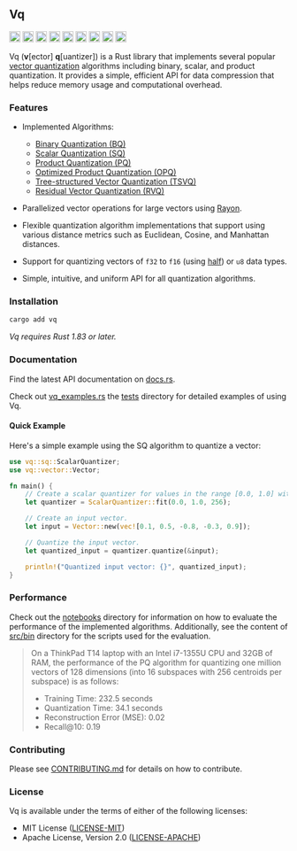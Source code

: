 ## Vq

[<img alt="tests" src="https://img.shields.io/github/actions/workflow/status/habedi/vq/tests.yml?label=tests&style=flat&labelColor=555555&logo=github" height="20">](https://github.com/habedi/vq/actions/workflows/tests.yml)
[<img alt="lints" src="https://img.shields.io/github/actions/workflow/status/habedi/vq/lints.yml?label=lints&style=flat&labelColor=555555&logo=github" height="20">](https://github.com/habedi/vq/actions/workflows/lints.yml)
[<img alt="code coverage" src="https://img.shields.io/codecov/c/github/habedi/vq?style=flat&labelColor=555555&logo=codecov" height="20">](https://codecov.io/gh/habedi/vq)
[<img alt="codefactor" src="https://img.shields.io/codefactor/grade/github/habedi/vq?style=flat&labelColor=555555&logo=codefactor" height="20">](https://www.codefactor.io/repository/github/habedi/vq)
[<img alt="crates.io" src="https://img.shields.io/crates/v/vq.svg?label=crates.io&style=flat&color=fc8d62&logo=rust" height="20">](https://crates.io/crates/vq)
[<img alt="docs.rs" src="https://img.shields.io/badge/docs.rs-vq-66c2a5?label=docs.rs&style=flat&labelColor=555555&logo=docs.rs" height="20">](https://docs.rs/vq)
[<img alt="downloads" src="https://img.shields.io/crates/d/vq?label=downloads&style=flat&labelColor=555555&logo=rust" height="20">](https://crates.io/crates/vq)
[<img alt="msrv" src="https://img.shields.io/badge/msrv-1.83.0-orange?label=msrv&style=flat&labelColor=555555&logo=rust" height="20">](https://github.com/rust-lang/rust/releases/tag/1.83.0)
[<img alt="license" src="https://img.shields.io/badge/license-mit%2Fapache--2.0-007ec6?label=license&style=flat&labelColor=555555&logo=open-source-initiative" height="20">](https://github.com/habedi/vq)

Vq (**v**[ector] **q**[uantizer]) is a Rust library that implements several
popular [vector quantization](https://en.wikipedia.org/wiki/Vector_quantization) algorithms including binary, scalar,
and product quantization.
It provides a simple, efficient API for data compression that helps reduce memory usage and computational overhead.

### Features

- Implemented Algorithms:
    - [Binary Quantization (BQ)](src/bq.rs)
    - [Scalar Quantization (SQ)](src/sq.rs)
    - [Product Quantization (PQ)](https://ieeexplore.ieee.org/document/5432202)
    - [Optimized Product Quantization (OPQ)](https://ieeexplore.ieee.org/document/6619223)
    - [Tree-structured Vector Quantization (TSVQ)](https://ieeexplore.ieee.org/document/515493)
    - [Residual Vector Quantization (RVQ)](https://pmc.ncbi.nlm.nih.gov/articles/PMC3231071/)

- Parallelized vector operations for large vectors using [Rayon](https://crates.io/crates/rayon).
- Flexible quantization algorithm implementations that support using various distance metrics such as Euclidean, Cosine,
  and Manhattan distances.
- Support for quantizing vectors of `f32` to `f16` (using [half](https://crates.io/crates/half)) or `u8` data types.
- Simple, intuitive, and uniform API for all quantization algorithms.

### Installation

```bash
cargo add vq
```

*Vq requires Rust 1.83 or later.*

### Documentation

Find the latest API documentation on [docs.rs](https://docs.rs/vq).

Check out [vq_examples.rs](src/bin/vq_examples.rs) the [tests](tests) directory for detailed examples of using Vq.

#### Quick Example

Here's a simple example using the SQ algorithm to quantize a vector:

```rust
use vq::sq::ScalarQuantizer;
use vq::vector::Vector;

fn main() {
    // Create a scalar quantizer for values in the range [0.0, 1.0] with 256 levels.
    let quantizer = ScalarQuantizer::fit(0.0, 1.0, 256);

    // Create an input vector.
    let input = Vector::new(vec![0.1, 0.5, -0.8, -0.3, 0.9]);

    // Quantize the input vector.
    let quantized_input = quantizer.quantize(&input);

    println!("Quantized input vector: {}", quantized_input);
}
```

### Performance

Check out the [notebooks](notebooks/) directory for information on how to evaluate the performance of the implemented
algorithms.
Additionally, see the content of [src/bin](src/bin/) directory for the scripts used for the evaluation.

> On a ThinkPad T14 laptop with an Intel i7-1355U CPU and 32GB of RAM, the performance of the PQ algorithm for
> quantizing one million vectors of 128 dimensions (into 16 subspaces with 256 centroids per subspace) is as follows:
>   - Training Time: 232.5 seconds
>   - Quantization Time: 34.1 seconds
>   - Reconstruction Error (MSE): 0.02
>   - Recall@10: 0.19

### Contributing

Please see [CONTRIBUTING.md](CONTRIBUTING.md) for details on how to contribute.

### License

Vq is available under the terms of either of the following licenses:

- MIT License ([LICENSE-MIT](LICENSE-MIT))
- Apache License, Version 2.0 ([LICENSE-APACHE](LICENSE-APACHE))
